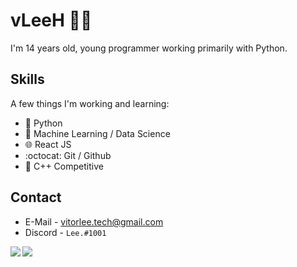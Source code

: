 # vLeeH 👨‍💻 
I'm 14 years old, young programmer working primarily with Python.

## Skills 
A few things I'm working and learning:
- 🐍 Python 
- 🤖 Machine Learning  /  Data Science
- 🌐 React JS
- :octocat: Git / Github
- 🔧 C++ Competitive 

## Contact 
- E-Mail - <a>vitorlee.tech@gmail.com</a> 
- Discord - `Lee.#1001` <br>

<img align="left" src="https://github-readme-stats.vercel.app/api?username=vLeeH&count_private=true&line_height=21&show_icons=true&hide_border=true&theme=dracula"/>
<img align="left" src="https://github-readme-stats.vercel.app/api/top-langs/?username=vLeeH&layout=compact&card_width=250&hide_border=true&theme=dracula"/>
